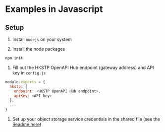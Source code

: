 # Examples in Javascript

## Setup

1. Install `nodejs` on your system

1. Install the node packages
```bash
npm init
```

1. Fill out the HKSTP OpenAPI Hub endpoint (gateway address) and API key in `config.js`

```js
module.exports = {
  hkstp: {
    endpoint: <HKSTP OpenAPI Hub endpoint>,
    apiKey: <API key>
  },
  ...
}
```

1. Set up your object storage service credentials in the shared file (see the [Readme here](../Readme.md))
